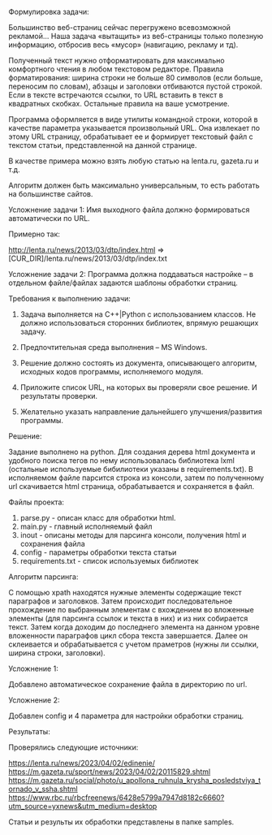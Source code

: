 Формулировка задачи:

Большинство веб-страниц сейчас перегружено всевозможной рекламой... Наша задача «вытащить» из веб-страницы только полезную информацию, отбросив весь «мусор» (навигацию, рекламу и тд).

Полученный текст нужно отформатировать для максимально комфортного чтения в любом текстовом редакторе. Правила форматирования: ширина строки не больше 80 символов (если больше, переносим по словам), абзацы и заголовки отбиваются пустой строкой. Если в тексте встречаются ссылки, то URL вставить в текст в квадратных скобках. Остальные правила на ваше усмотрение.

Программа оформляется в виде утилиты командной строки, которой в качестве параметра указывается произвольный URL. Она извлекает по этому URL страницу, обрабатывает ее и формирует текстовый файл с текстом статьи, представленной на данной странице.

В качестве примера можно взять любую статью на lenta.ru, gazeta.ru и т.д.

Алгоритм должен быть максимально универсальным, то есть работать на большинстве сайтов.

Усложнение задачи 1: Имя выходного файла должно формироваться автоматически по URL.

Примерно так:

http://lenta.ru/news/2013/03/dtp/index.html => [CUR_DIR]/lenta.ru/news/2013/03/dtp/index.txt

Усложнение задачи 2: Программа должна поддаваться настройке – в отдельном файле/файлах задаются шаблоны обработки страниц.

Требования к выполнению задачи:
1) Задача выполняется на С++|Python с использованием классов. Не должно использоваться сторонних библиотек, впрямую решающих задачу.

2) Предпочтительная среда выполнения – MS Windows.

3) Решение должно состоять из документа, описывающего алгоритм, исходных кодов программы, исполняемого модуля.

4) Приложите список URL, на которых вы проверяли свое решение. И результаты проверки.

5) Желательно указать направление дальнейшего улучшения/развития программы.

Решение:

Задание выполнено на python. Для создания дерева html документа и удобного поиска тегов по нему использовалась библиотека lxml (остальные используемые бибилиотеки указаны в requirements.txt). В исполняемом файле парсится строка из консоли, затем по полученному url скачивается html страница, обрабатывается и сохраняется в файл.

Файлы проекта:

1) parse.py - описан класс для обработки html. 
2) main.py - главный исполняемый файл
3) inout - описаны методы для парсинга консоли, получения html и сохранения файла
4) config - параметры обработки текста статьи
5) requirements.txt - список используемых библиотек

Алгоритм парсинга:

С помощью xpath находятся нужные элементы содержащие текст параграфов и заголовков. Затем происходит последовательное прохождение по выбранным элементам с вхождением во вложенные элементы (для парсинга ссылок и текста в них) и из них собирается текст. Затем когда доходим до последнего элемента на данном уровне вложенности параграфов цикл сбора текста завершается. Далее он склеивается и обрабатывается с учетом праметров (нужны ли ссылки, ширина строки, заголовки). 

Усложнение 1:

Добавлено автоматическое сохранение файла в директорию по url.

Усложнение 2:

Добавлен config и 4 параметра для настройки обработки страниц.

Результаты:

Проверялись следующие источники:

https://lenta.ru/news/2023/04/02/edinenie/
https://m.gazeta.ru/sport/news/2023/04/02/20115829.shtml
https://m.gazeta.ru/social/photo/u_apollona_ruhnula_krysha_posledstviya_tornado_v_ssha.shtml
https://www.rbc.ru/rbcfreenews/6428e5799a7947d8182c6660?utm_source=yxnews&utm_medium=desktop

Статьи и результы их обработки представлены в папке samples.
